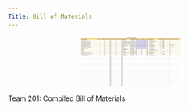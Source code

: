 ```yaml
---
Title: Bill of Materials
---
```


<figure class="image">  

<div style="text-align: center">  

<img src="media/Team201BOM.jpg" width="50%"><br>  

</div>

</figure>

Team 201: Compiled Bill of Materials
